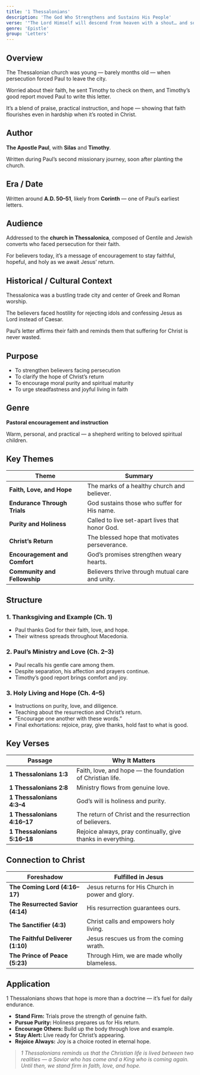 ```yaml
---
title: '1 Thessalonians'
description: 'The God Who Strengthens and Sustains His People'
verse: '"The Lord Himself will descend from heaven with a shout… and so we will be with the Lord forever." — 1 Thessalonians 4:16–17'
genre: 'Epistle'
group: 'Letters'
---
```


## Overview

The Thessalonian church was young — barely months old — when persecution forced Paul to leave the city.

Worried about their faith, he sent Timothy to check on them, and Timothy’s good report moved Paul to write this letter.

It’s a blend of praise, practical instruction, and hope — showing that faith flourishes even in hardship when it’s rooted in Christ.

## Author

**The Apostle Paul**, with **Silas** and **Timothy**.

Written during Paul’s second missionary journey, soon after planting the church.

## Era / Date

Written around **A.D. 50–51**, likely from **Corinth** — one of Paul’s earliest letters.

## Audience

Addressed to the **church in Thessalonica**, composed of Gentile and Jewish converts who faced persecution for their faith.

For believers today, it’s a message of encouragement to stay faithful, hopeful, and holy as we await Jesus’ return.

## Historical / Cultural Context

Thessalonica was a bustling trade city and center of Greek and Roman worship.

The believers faced hostility for rejecting idols and confessing Jesus as Lord instead of Caesar.

Paul’s letter affirms their faith and reminds them that suffering for Christ is never wasted.

## Purpose
- To strengthen believers facing persecution
- To clarify the hope of Christ’s return
- To encourage moral purity and spiritual maturity
- To urge steadfastness and joyful living in faith


## Genre

**Pastoral encouragement and instruction**

Warm, personal, and practical — a shepherd writing to beloved spiritual children.

## Key Themes


| Theme | Summary |
|-------|----------|
| **Faith, Love, and Hope** | The marks of a healthy church and believer. |
| **Endurance Through Trials** | God sustains those who suffer for His name. |
| **Purity and Holiness** | Called to live set-apart lives that honor God. |
| **Christ’s Return** | The blessed hope that motivates perseverance. |
| **Encouragement and Comfort** | God’s promises strengthen weary hearts. |
| **Community and Fellowship** | Believers thrive through mutual care and unity. |

## Structure


### 1. Thanksgiving and Example (Ch. 1)
- Paul thanks God for their faith, love, and hope.
- Their witness spreads throughout Macedonia.


### 2. Paul’s Ministry and Love (Ch. 2–3)
- Paul recalls his gentle care among them.
- Despite separation, his affection and prayers continue.
- Timothy’s good report brings comfort and joy.


### 3. Holy Living and Hope (Ch. 4–5)
- Instructions on purity, love, and diligence.
- Teaching about the resurrection and Christ’s return.
- “Encourage one another with these words.”
- Final exhortations: rejoice, pray, give thanks, hold fast to what is good.


## Key Verses


| Passage | Why It Matters |
|----------|----------------|
| **1 Thessalonians 1:3** | Faith, love, and hope — the foundation of Christian life. |
| **1 Thessalonians 2:8** | Ministry flows from genuine love. |
| **1 Thessalonians 4:3–4** | God’s will is holiness and purity. |
| **1 Thessalonians 4:16–17** | The return of Christ and the resurrection of believers. |
| **1 Thessalonians 5:16–18** | Rejoice always, pray continually, give thanks in everything. |

## Connection to Christ


| Foreshadow | Fulfilled in Jesus |
|-------------|--------------------|
| **The Coming Lord (4:16–17)** | Jesus returns for His Church in power and glory. |
| **The Resurrected Savior (4:14)** | His resurrection guarantees ours. |
| **The Sanctifier (4:3)** | Christ calls and empowers holy living. |
| **The Faithful Deliverer (1:10)** | Jesus rescues us from the coming wrath. |
| **The Prince of Peace (5:23)** | Through Him, we are made wholly blameless. |

## Application

1 Thessalonians shows that hope is more than a doctrine — it’s fuel for daily endurance.
- **Stand Firm:** Trials prove the strength of genuine faith.
- **Pursue Purity:** Holiness prepares us for His return.
- **Encourage Others:** Build up the body through love and example.
- **Stay Alert:** Live ready for Christ’s appearing.
- **Rejoice Always:** Joy is a choice rooted in eternal hope.


> *1 Thessalonians reminds us that the Christian life is lived between two realities — a Savior who has come and a King who is coming again. Until then, we stand firm in faith, love, and hope.*
